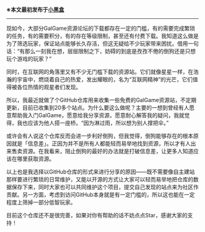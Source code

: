 **※本文最初发布于[小黑盒](https://www.xiaoheihe.cn/app/bbs/link/152055645)**

---

现如今，大部分GalGame资源论坛的下载都存在一定的门槛，有的需要完成繁琐的任务，有的需要积分，有的存在等级限制，甚至还有付费下载。我知道这么做是为了筛选玩家，保证站点能够长久存活，但这无疑给不少玩家带来困扰。借用一句话：“有那么一刻我在想，层层限制之下，妨碍的到底是孜孜不倦的倒狗还是只想玩个游戏的玩家？”

同时，在互联网的角落里又有不少无门槛下载的资源站。它们就像星星一样，在浩瀚的宇宙中，燃烧着自己的热爱，发出耀眼的，名为“互联网精神”的光芒，它们值得被各位热情的观星者们发现。

所以，我最近就做了个GitHub仓库用来收集一些免费的GalGame资源站，不定期更新，目前已收集到20多个站点。为什么要这么做呢？主要的一想到曾经有人愿意帮助我入门GalGame，愿意给我分享资源，愿意耐心解答我的疑问，我就觉得，我也应该为他人搭一座桥。“因为淋过雨，所以想为别人撑把伞。”

或许会有人说这个仓库反而会进一步利好倒狗，但我觉得，倒狗能够存在的根本原因就是「信息差」。正因为并不是所有人都能轻而易举地找到资源，所以才有人出来售卖资源。在我看来，阻止倒狗的最好的办法就是打破信息差，让更多人知道应该在哪里获取资源。

以上也是我选择以GitHub仓库的形式来进行分享的原因——既不需要像自主建站那样要进行繁琐的日常维护，又能以开源的方式让大家可以轻而易举地把仓库的数据保存下来，同时大家也可以共同维护这个项目，提交自己发现的站点来为社区作贡献。另一方面，考虑到访问GitHub本身就是有一定门槛的，所以这也能在一定程度上筛掉一部分低智玩家。

目前这个仓库还不是很完善，如果对你有帮助的话不妨点点Star，感谢大家的支持！